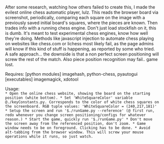 After some research, watching how others failed to create this, I made the evilest online chess automatic 
player, lulz. This reads the browser board via screenshot, periodically, comparing each square on the image with a previously saved initial board's squares, where the pieces are known. Then trades info with a running chess engine.
Don't just load stockfish on it, this is dumb. It's meant to test experimental chess engines, know how well they're doing.
       Methods like javascript injection to automate chess playing on websites like chess.com or lichess most likely fail, as the page admins will know if this kind of stuff is happening, as reported by some who tried.<br>
       A safe approach... the downside is that a non perfect screen positioning will screw the rest of the match. Also piece position recognition may fail.. game lost.
       
       
Requires: [python modules] imagehash, python-chess, pyautogui<br>
	  [executables] imagemagick, xdotool

Usage:<br>
`
	* Open the online chess website, showing the board on the starting position (white bottom).
	* Set 'WhiteSquareColor' variable @./keyConstants.py. Corresponds to the color of white chess squares on the screenboard. RGB tuple values:
        'WhiteSquareColor = (240,217,181)'
        * Setup the screen and run '$./runGame.py --reference' (@ first run, redo whenever you change screen positioning/configs for whatever reason.)
        * Start the game, quickly run '$./runGame.py'
        * Don't move the screen away from the referenced position, don't zoom.
        * Game window needs to be on foreground. Clicking has to be done.
        * Avoid alt-tabbing from the browser window. This will screw your mouse operations while it runs, so just watch.
`
